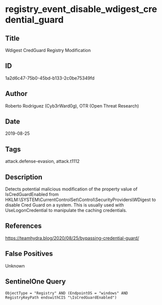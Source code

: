 # registry_event_disable_wdigest_credential_guard

## Title
Wdigest CredGuard Registry Modification

## ID
1a2d6c47-75b0-45bd-b133-2c0be75349fd

## Author
Roberto Rodriguez (Cyb3rWard0g), OTR (Open Threat Research)

## Date
2019-08-25

## Tags
attack.defense-evasion, attack.t1112

## Description
Detects potential malicious modification of the property value of IsCredGuardEnabled from
HKLM:\SYSTEM\CurrentControlSet\Control\SecurityProviders\WDigest to disable Cred Guard on a system.
This is usually used with UseLogonCredential to manipulate the caching credentials.


## References
https://teamhydra.blog/2020/08/25/bypassing-credential-guard/

## False Positives
Unknown

## SentinelOne Query
```
ObjectType = "Registry" AND (EndpointOS = "windows" AND RegistryKeyPath endswithCIS "\IsCredGuardEnabled")

```